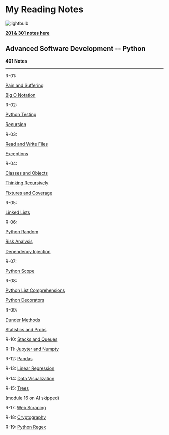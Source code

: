# My Reading Notes
  
  ![lightbulb](https://user-images.githubusercontent.com/61428656/75473987-fe78c100-594a-11ea-99e6-8322e6af80aa.jpg)


[**201 & 301 notes here**](./ToC-301&201.md)

## Advanced Software Development -- Python ##
**401 Notes**

______________


R-01:

[Pain and Suffering](./pain-and-suffering.md)

[Big O Notation](./big-o.md)

R-02:

[Python Testing](./testing.md)

[Recursion](./recursion.md)

R-03:

[Read and Write Files](./py-read-and-write.md)

[Exceptions](./py-exceptions.md)

R-04: 

[Classes and Objects](./classes-and-objects.md)

[Thinking Recursively](./thinking-recursively.md)

[Fixtures and Coverage](./fixtures-and-coverage.md)

R-05:

[Linked Lists](./linked-lists.md)

R-06: 

[Python Random](./python-random.md)

[Risk Analysis](./risk-analysis.md)

[Dependency Injection](./dependency-injection.md)

R-07:

[Python Scope](./python-scope.md)

R-08:

[Python List Comprehensions ](./py-list-comprehensions.md)

[Python Decorators](py-decorators.md)

R-09:

[Dunder Methods](./py-dunder.md)

[Statistics and Probs](./py-stats-probs.md)

R-10:
[Stacks and Queues](./stacks-queues.md)

R-11:
[Jupyter and Numpty](./jupyter-and-numpty.md)

R-12:
[Pandas](./pandas.md)

R-13:
[Linear Regression](./py-linear-regression.md)

R-14:
[Data Visualization](./py-data-vis.md)

R-15: 
[Trees](./trees.md)

(module 16 on AI skipped)

R-17:
[Web Scraping](./web-scraping.md)

R-18:
[Cryptography](./cryptography.md)

R-19:
[Python Regex](./py-automation.md)

